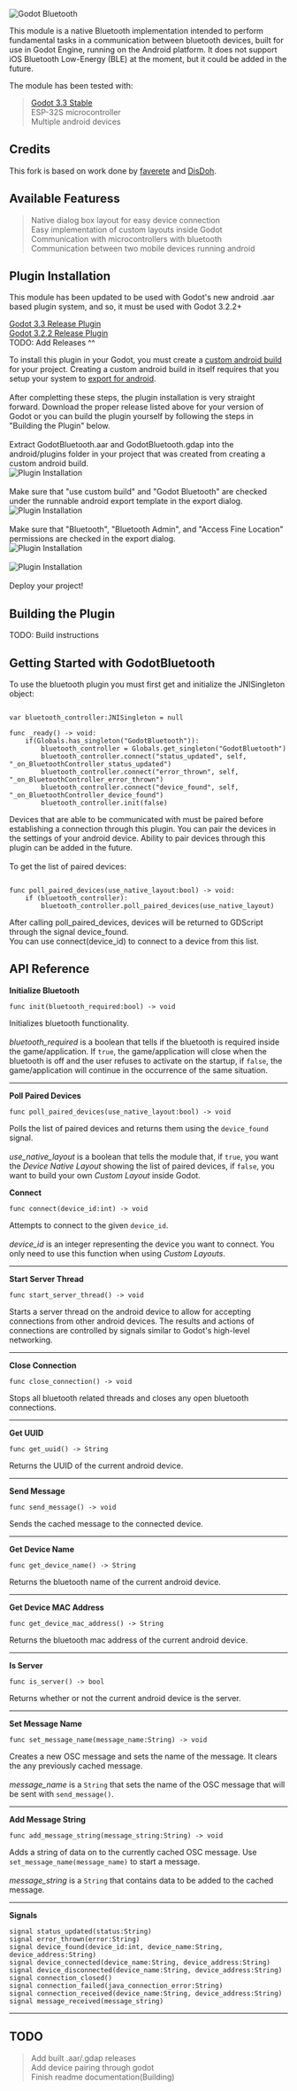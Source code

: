 ![Godot Bluetooth](/_img_/header.png?raw=true "Godot Bluetooth")

This module is a native Bluetooth implementation intended to perform fundamental tasks in a communication between bluetooth devices, built for use in Godot Engine, running on the Android platform.
It does not support iOS Bluetooth Low-Energy (BLE) at the moment, but it could be added in the future.

The module has been tested with:<br/>
> [Godot 3.3 Stable](https://github.com/godotengine/godot/releases)<br/>
> ESP-32S microcontroller<br/>
> Multiple android devices<br/>

## Credits
This fork is based on work done by [faverete](https://github.com/favarete/GodotBluetooth) and [DisDoh](https://github.com/DisDoh/GodotBluetooth).

## Available Featuress
> Native dialog box layout for easy device connection<br/>
> Easy implementation of custom layouts inside Godot<br/>
> Communication with microcontrollers with bluetooth<br/>
> Communication between two mobile devices running android<br/>

## Plugin Installation
This module has been updated to be used with Godot's new android .aar based plugin system, and so, it must be used with Godot 3.2.2+

[Godot 3.3 Release Plugin](https://github.com/AC-Webbyninja/GodotBluetooth)<br/>
[Godot 3.2.2 Release Plugin](https://github.com/AC-Webbyninja/GodotBluetooth)<br/>
TODO: Add Releases ^^

To install this plugin in your Godot, you must create a [custom android build](https://docs.godotengine.org/en/stable/getting_started/workflow/export/android_custom_build.html#doc-android-custom-build) for your project. Creating a custom android build
in itself requires that you setup your system to [export for android](https://docs.godotengine.org/en/stable/getting_started/workflow/export/exporting_for_android.html#doc-exporting-for-android).<br/>
<br/>
After completting these steps, the plugin installation is very straight forward.
Download the proper release listed above for your version of Godot or you can build the plugin yourself by following the steps in "Building the Plugin" below.<br/>
<br/>
Extract GodotBluetooth.aar and GodotBluetooth.gdap into the android/plugins folder in your project that was created from creating a custom android build.<br/>
![Plugin Installation](/_img_/plugin_installation1.png?raw=true "Plugin Installation")
<br/>
<br/>
Make sure that "use custom build" and "Godot Bluetooth" are checked under the runnable android export template in the export dialog.<br/>
![Plugin Installation](/_img_/plugin_installation2.png?raw=true "Plugin Installation")
<br/>
<br/>
Make sure that "Bluetooth", "Bluetooth Admin", and "Access Fine Location" permissions are checked in the export dialog.<br/>
![Plugin Installation](/_img_/plugin_installation3.png?raw=true "Plugin Installation")<br/>
<br/>
![Plugin Installation](/_img_/plugin_installation4.png?raw=true "Plugin Installation")<br/>
<br/>
Deploy your project!

## Building the Plugin
TODO: Build instructions

## Getting Started with GodotBluetooth

To use the bluetooth plugin you must first get and initialize the JNISingleton object:

```GDScript

var bluetooth_controller:JNISingleton = null

func _ready() -> void:
	if(Globals.has_singleton("GodotBluetooth")):
		bluetooth_controller = Globals.get_singleton("GodotBluetooth")
		bluetooth_controller.connect("status_updated", self, "_on_BluetoothController_status_updated")
		bluetooth_controller.connect("error_thrown", self, "_on_BluetoothController_error_thrown")
		bluetooth_controller.connect("device_found", self, "_on_BluetoothController_device_found")
		bluetooth_controller.init(false)

```

Devices that are able to be communicated with must be paired before establishing a connection through this plugin. You can pair the devices in the settings of your android device.
Ability to pair devices through this plugin can be added in the future.<br/>
<br/>
To get the list of paired devices:

```GDScript

func poll_paired_devices(use_native_layout:bool) -> void:
	if (bluetooth_controller):
		bluetooth_controller.poll_paired_devices(use_native_layout)

```

After calling poll_paired_devices, devices will be returned to GDScript through the signal device_found.<br/>
You can use connect(device_id) to connect to a device from this list.<br/>

## API Reference

**Initialize Bluetooth**

```GDScript
func init(bluetooth_required:bool) -> void
```

Initializes bluetooth functionality.<br/>
<br/>
*bluetooth_required* is a boolean that tells if the bluetooth is required inside the game/application. If `true`, the game/application will close when the bluetooth is off and the user refuses to activate on the startup, if `false`, the game/application will continue in the occurrence of the same situation.

___

**Poll Paired Devices**

```GDScript
func poll_paired_devices(use_native_layout:bool) -> void
```

Polls the list of paired devices and returns them using the `device_found` signal.<br/>
<br/>
*use_native_layout* is a boolean that tells the module that, if `true`, you want the *Device Native Layout* showing the list of paired devices, if `false`, you want to build your own *Custom Layout* inside Godot.  

**Connect**

```GDScript
func connect(device_id:int) -> void
```

Attempts to connect to the given `device_id`.<br/>
<br/>
*device_id* is an integer representing the device you want to connect. You only need to use this function when using *Custom Layouts*.

___

**Start Server Thread**

```GDScript
func start_server_thread() -> void
```

Starts a server thread on the android device to allow for accepting connections from other android devices. The results and actions of connections are controlled by signals similar to Godot's high-level networking.

___

**Close Connection**

```GDScript
func close_connection() -> void
```

Stops all bluetooth related threads and closes any open bluetooth connections.

___

**Get UUID**

```GDScript
func get_uuid() -> String
```

Returns the UUID of the current android device.

___

**Send Message**

```GDScript
func send_message() -> void
```

Sends the cached message to the connected device.

___

**Get Device Name**

```GDScript
func get_device_name() -> String
```

Returns the bluetooth name of the current android device.

___

**Get Device MAC Address**

```GDScript
func get_device_mac_address() -> String
```

Returns the bluetooth mac address of the current android device.

___

**Is Server**

```GDScript
func is_server() -> bool
```

Returns whether or not the current android device is the server.

___

**Set Message Name**

```GDScript
func set_message_name(message_name:String) -> void
```

Creates a new OSC message and sets the name of the message. It clears the any previously cached message.<br/>
<br/>
*message_name* is a `String` that sets the name of the OSC message that will be sent with `send_message()`.

___

**Add Message String**

```GDScript
func add_message_string(message_string:String) -> void
```

Adds a string of data on to the currently cached OSC message. Use `set_message_name(message_name)` to start a message.<br/>
<br/>
*message_string* is a `String` that contains data to be added to the cached message.

___

**Signals**

```GDScript
signal status_updated(status:String)
signal error_thrown(error:String)
signal device_found(device_id:int, device_name:String, device_address:String)
signal device_connected(device_name:String, device_address:String)
signal device_disconnected(device_name:String, device_address:String)
signal connection_closed()
signal connection_failed(java_connection_error:String)
signal connection_received(device_name:String, device_address:String)
signal message_received(message_string)
```
___

## TODO
> Add built .aar/.gdap releases<br/>
> Add device pairing through godot<br/>
> Finish readme documentation(Building)